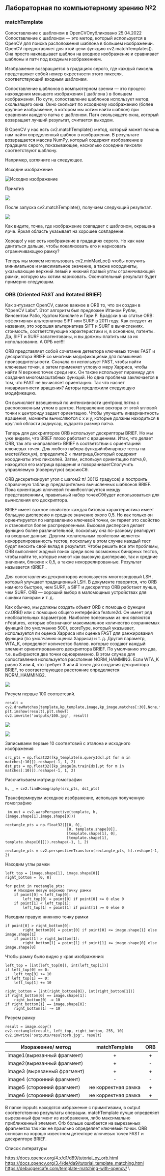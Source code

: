 ## Лабораторная по компьютерному зрению №2
### matchTemplate
Сопоставление с шаблоном в OpenCVОпубликовано 25.04.2022
Сопоставление с шаблоном — это метод, который используется в OpenCV для поиска расположения шаблона в большем изображении. OpenCV предоставляет для этой цели функцию cv2.matchTemplates(). Она просто накладывает шаблон на входное изображение и сравнивает шаблоны и патч под входным изображением.

Изображение возвращается в градациях серого, где каждый пиксель представляет собой номер окрестности этого пикселя, соответствующий входным шаблонам.



Сопоставление шаблонов в компьютерном зрении — это процесс нахождения меньшего изображения ( шаблона ) в большем изображении. По сути, сопоставление шаблонов использует метод скользящего окна. Окно скользит по исходному изображению (более крупное изображение, в котором мы хотим найти шаблон) при сравнении каждого патча с шаблоном. Патч скользящего окна, который возвращает лучший результат, считается выходом.

В OpenCV у нас есть  cv2.matchTemplate()  метод, который может помочь нам найти определенный шаблон в изображении. В результате возвращается массив NumPy, который содержит изображение в градациях серого, показывающее, насколько соседние пиксели соответствуют шаблону.

Например, взгляните на следующее.

Исходне изображение 

![Исходно изображение](input/image_1.jpg)

Примтив

![](input/image_1_template.jpg)

После запуска cv2.matchTemplate(), получаем следующий результат.

![](outputs/template_result.jpg)

Как видите, точка, где изображение совпадает с шаблоном, окрашена ярче. Яркая область указывает на хорошее совпадение.

Хорошо! у нас есть изображение в градациях серого. Но как нам двигаться дальше, чтобы локализовать его и нарисовать ограничивающую рамку?

Теперь мы можем использовать cv2.minMaxLoc() чтобы получить минимальное и максимальное значение, а также координаты, указывающие верхний левый и нижний правый углы ограничивающей рамки, которую мы хотим нарисовать. Окончательный результат будет примерно следующим.


### ORB (Oriented FAST and Rotated BRIEF)
Как энтузиаст OpenCV, самое важное в ORB то, что он создан в "OpenCV Labs". Этот алгоритм был предложен Итаном Рубли, Винсентом Рабо, Куртом Конолиге и Гэри Р. Брадски в их статье ORB: эффективная альтернатива SIFT или SURF в 2011 году. Как следует из названия, это хорошая альтернатива SIFT и SURF в вычислениях. стоимость, соответствующие характеристики и, в основном, патенты. Да, SIFT и SURF запатентованы, и вы должны платить им за их использование. А ОРБ нет!!!

ORB представляет собой сочетание детектора ключевых точек FAST и дескриптора BRIEF со многими модификациями для повышения производительности. Сначала он использует FAST, чтобы найти ключевые точки, а затем применяет угловую меру Харриса, чтобы найти N верхних точек среди них. Он также использует пирамиду для создания многомасштабных функций. Но одна проблема заключается в том, что FAST не вычисляет ориентацию. Так что насчет инвариантности вращения? Авторы предложили следующую модификацию.

Он вычисляет взвешенный по интенсивности центроид пятна с расположенным углом в центре. Направление вектора от этой угловой точки к центроиду задает ориентацию. Чтобы улучшить инвариантность вращения, моменты вычисляются с x и y, которые должны находиться в круглой области радиусар, кударэто размер патча.

Теперь для дескрипторов ORB использует дескрипторы BRIEF. Но мы уже видели, что BRIEF плохо работает с вращением. Итак, что делает ORB, так это «направляет» BRIEF в соответствии с ориентацией ключевых точек. Для любого набора функцийнбинарные тесты на месте(Икся,уя), определите2 × пматрица,Скоторый содержит координаты этих пикселей. Затем, используя ориентацию патча,θ, находится его матрица вращения и поворачиваетСполучить управляемую (повернутую) версиюСθ.

ORB дискретизирует угол с шагом2 π/ 30(12 градусов) и построить справочную таблицу предварительно вычисленных шаблонов BRIEF. Пока ориентация ключевой точкиθсогласуется между представлениями, правильный набор точекСθбудет использоваться для вычисления его дескриптора.

BRIEF имеет важное свойство: каждая битовая характеристика имеет большую дисперсию и среднее значение около 0,5. Но как только он ориентируется по направлению ключевой точки, он теряет это свойство и становится более распределенным. Высокая дисперсия делает функцию более различительной, поскольку она по-разному реагирует на входные данные. Другим желательным свойством является некоррелированность тестов, поскольку в этом случае каждый тест будет вносить свой вклад в результат. Чтобы решить все эти проблемы, ORB выполняет жадный поиск среди всех возможных бинарных тестов, чтобы найти те, которые имеют как высокую дисперсию, так и средние значения, близкие к 0,5, а также некоррелированные. Результат называется rBRIEF .

Для сопоставления дескрипторов используется многозондовый LSH, который улучшает традиционный LSH. В документе говорится, что ORB намного быстрее, чем SURF, а SIFT и дескриптор ORB работают лучше, чем SURF. ORB — хороший выбор в маломощных устройствах для сшивки панорам и т. д.

Как обычно, мы должны создать объект ORB с помощью функции cv.ORB() или с помощью общего интерфейса feature2d. Он имеет ряд необязательных параметров. Наиболее полезными из них являются nFeatures, которые обозначают максимальное количество сохраняемых функций (по умолчанию 500), scoreType, который указывает, используется ли оценка Харриса или оценка FAST для ранжирования функций (по умолчанию оценка Харриса) и т. д. Другой параметр, WTA_K, определяет количество баллов. которые создают каждый элемент ориентированного дескриптора BRIEF. По умолчанию это два, т.е. выбираются две точки одновременно. В этом случае для сопоставления используется расстояние NORM_HAMMING. Если WTA_K равно 3 или 4, что требует 3 или 4 точек для создания дескриптора BRIEF, то соответствующее расстояние определяется NORM_HAMMING2.

![](outputs/image_ORB_result.jpg)


 Рисуем первые 100 соответсвий.
```
result = cv2.drawMatches(template,kp_template,image,kp_image,matches[:30],None,flags=cv2.DrawMatchesFlags_NOT_DRAW_SINGLE_POINTS)
plt.imshow(result),plt.show()
cv2.imwrite('outputs/100.jpg', result)
```
![](outputs/100.jpg)


![](outputs/resultorb.jpg)


Записываем первые 10 соответсвий с эталона и исходного изображения
``` 
src_pts = np.float32([kp_template[m.queryIdx].pt for m in matches[:10]]).reshape(-1, 1, 2)
dst_pts = np.float32([kp_image[m.trainIdx].pt for m in matches[:10]]).reshape(-1, 1, 2)
```
Рассчитываем матрицу гомографии
```
h, _ = cv2.findHomography(src_pts, dst_pts)
```

 Трансформируем исходное изображение, используя полученную гомографию
```
 im_out = cv2.warpPerspective(template, h, (image.shape[1],image.shape[0]))
```
```
rectangle_pts = np.float32([[0, 0],
                            [0, template.shape[0]],
                            [template.shape[1], 0],
                            [template.shape[1], template.shape[0]]]).reshape(-1, 1, 2)

rectangle_pts = cv2.perspectiveTransform(rectangle_pts, h).reshape(-1, 2)
```
 Находим углы рамки
```
left_top = [image.shape[1], image.shape[0]]
right_bottom = [0, 0]
```
```
for point in rectangle_pts:
    # Находим левую верхнюю точку рамки
    if point[0] < left_top[0]:
        left_top[0] = point[0] if point[0] >= 0 else 0
    if point[1] < left_top[1]:
        left_top[1] = point[1] if point[1] >= 0 else 0
```
Находим правую нижнюю точку рамки
```    
if point[0] > right_bottom[0]:
        right_bottom[0] = point[0] if point[0] <= image.shape[1] else image.shape[1]
    if point[1] > right_bottom[1]:
        right_bottom[1] = point[1] if point[1] <= image.shape[0] else image.shape[0]
```

 Чтобы рамку было видно у края изображения:
```
left_top = [int(left_top[0]), int(left_top[1])]
if left_top[0] == 0:
    left_top[0] += 10
if left_top[1] == 0:
    left_top[1] += 10

right_bottom = [int(right_bottom[0]), int(right_bottom[1])]
if right_bottom[0] == image.shape[1]:
    right_bottom[0] -= 10
if right_bottom[1] == image.shape[0]:
    right_bottom[1] -= 10
```
Рисуем рамку
```
result = image.copy()
cv2.rectangle(result, left_top, right_bottom, 255, 10)
cv2.imwrite('outputs/resultorb.jpg', result)
```

| Изоражение/ метод            |    matchTemplate    | ORB | 
|------------------------------|:-------------------:|:---:|
| image1(вырезанный фрагмент)  |          +          |  +  | 
| image2(вырезанный фрагмент)  |          +          |  -  |  
| image3 (вырезанный фрагмент) |          +          |  +  | 
| image4 (сторонний фрагмент)  |          -          |  -  | 
| image5 (сторонний фрагмент)  | не корректная рамка |  +  | 
| image6 (сторонний фрагмент)  | не корректная рамка |  +  | 

В папке inpputs находятся избражение с примитивами, в output 
соответственно результаты операции. 
matchTemplate лучше определяет вырезанный фрагмент из изображения, либо максимально приближенный элемент. Orb больше ошибается на вырезанных фрагментах так как не праильно определяет ключевый точки.
ORB основан на хорошо известном детекторе ключевых точек FAST и дескрипторе BRIEF.


Спиcок литературы 

https://docs.opencv.org/4.x/d1/d89/tutorial_py_orb.html  \
https://docs.opencv.org/3.4/de/da9/tutorial_template_matching.html \
https://debuggercafe.com/template-matching-with-opencv/ \